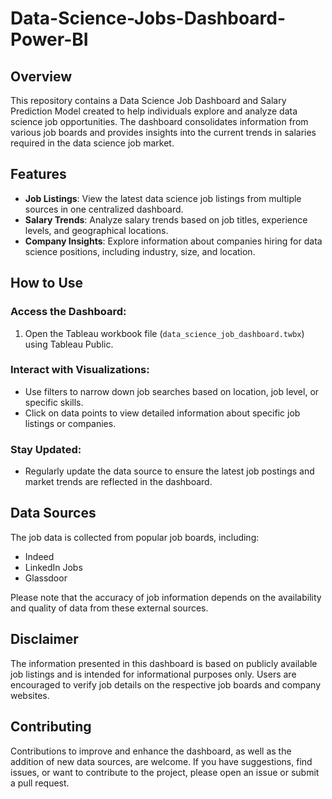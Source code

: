 # Data-Science-Jobs-Dashboard-Power-BI

## Overview
This repository contains a Data Science Job Dashboard and Salary Prediction Model created to help individuals explore and analyze data science job opportunities. The dashboard consolidates information from various job boards and provides insights into the current trends in salaries required in the data science job market.

## Features
- **Job Listings**: View the latest data science job listings from multiple sources in one centralized dashboard.
- **Salary Trends**: Analyze salary trends based on job titles, experience levels, and geographical locations.
- **Company Insights**: Explore information about companies hiring for data science positions, including industry, size, and location.

## How to Use
### Access the Dashboard:
1. Open the Tableau workbook file (`data_science_job_dashboard.twbx`) using Tableau Public.

### Interact with Visualizations:
- Use filters to narrow down job searches based on location, job level, or specific skills.
- Click on data points to view detailed information about specific job listings or companies.

### Stay Updated:
- Regularly update the data source to ensure the latest job postings and market trends are reflected in the dashboard.

## Data Sources
The job data is collected from popular job boards, including:
- Indeed
- LinkedIn Jobs
- Glassdoor

Please note that the accuracy of job information depends on the availability and quality of data from these external sources.

## Disclaimer
The information presented in this dashboard is based on publicly available job listings and is intended for informational purposes only. Users are encouraged to verify job details on the respective job boards and company websites.

## Contributing
Contributions to improve and enhance the dashboard, as well as the addition of new data sources, are welcome. If you have suggestions, find issues, or want to contribute to the project, please open an issue or submit a pull request.

